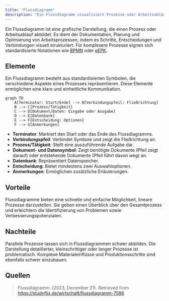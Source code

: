 ```yaml
---
title: "Flussdiagramm"
description: "Ein Flussdiagramm visualisiert Prozesse oder Arbeitsabläufe zur Dokumentation, Planung und Optimierung. Es umfasst Elemente wie Terminator, Verbindungspfeil, Prozess, Dokument, Datenbank, Entscheidung und Anmerkungen. Vorteile liegen in der schnellen Darstellung und dem Überblick, Nachteile in Schwierigkeiten bei parallelen Prozessen."
---
```


Ein Flussdiagramm ist eine grafische Darstellung, die einen Prozess oder Arbeitsablauf abbildet. Es dient der Dokumentation, Planung und Optimierung von Arbeitsprozessen, indem es Schritte, Entscheidungen und Verbindungen visuell strukturiert. Für komplexere Prozesse eignen sich standardisierte Notationen wie [BPMN](/open-fidup/lerninhalte/bpmn) oder [eEPK](/open-fidup/lerninhalte/eepk).

## Elemente

Ein Flussdiagramm besteht aus standardisierten Symbolen, die verschiedene Aspekte eines Prozesses repräsentieren. Diese Elemente ermöglichen eine klare und einheitliche Kommunikation.

```mermaid
graph TD
    A[Terminator: Start/Ende] --> B[Verbindungspfeil: Fließrichtung]
    B --> C[Prozess/Tätigkeit]
    C --> D[Dokument/Daten: Eingabe oder Ausgabe]
    D --> E[Datenbank]
    E --> F{Entscheidung: Optionen}
    F --> G[Anmerkungen]
```

- **Terminator**: Markiert den Start oder das Ende des Flussdiagramms.
- **Verbindungspfeil**: Verbindet Symbole und zeigt die Fließrichtung an.
- **Prozess/Tätigkeit**: Stellt eine auszuführende Aufgabe dar.
- **Dokument- und Datensymbol**: Zeigt benötigte Dokumente (Pfeil zeigt darauf) oder entstehende Dokumente (Pfeil führt davon weg) an.
- **Datenbank**: Repräsentiert Datenspeicher.
- **Entscheidung**: Bietet mindestens zwei Auswahloptionen.
- **Anmerkungen**: Ermöglichen zusätzliche Erläuterungen.

## Vorteile

Flussdiagramme bieten eine schnelle und einfache Möglichkeit, lineare Prozesse darzustellen. Sie geben einen Überblick über den Gesamtprozess und erleichtern die Identifizierung von Problemen sowie Verbesserungspotenzialen.

## Nachteile

Parallele Prozesse lassen sich in Flussdiagrammen schwer abbilden. Die Darstellung detaillierter, kleinschrittiger oder langer Prozesse ist problematisch. Komplexe Materialeinflüsse und Produktionsschritte sind ebenfalls schwer einzubauen.

## Quellen

> Flussdiagramm. (2023, December 21). Retrieved from https://studyflix.de/wirtschaft/flussdiagramm-7586